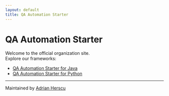 ```yaml
---
layout: default
title: QA Automation Starter
---
```


# QA Automation Starter

Welcome to the official organization site.  
Explore our frameworks:

- [QA Automation Starter for Java](https://java.qa-automation-starter.aherscu.dev)
- [QA Automation Starter for Python](https://python.qa-automation-starter.aherscu.dev)

---

Maintained by [Adrian Herscu](https://aherscu.dev)
